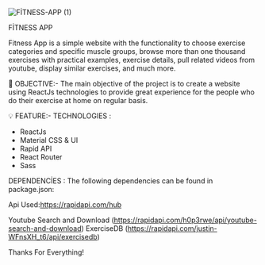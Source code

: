 ![FİTNESS-APP (1)](https://user-images.githubusercontent.com/84156886/205929877-fa2d0e85-dcd3-4da6-afba-76a0bc8e75d5.png)


FİTNESS APP

Fitness App is a simple website with the functionality to choose exercise categories and specific muscle groups, browse more than one thousand exercises with practical examples, exercise details, pull related videos from youtube, display similar exercises, and much more.

🎯 OBJECTIVE:-
The main objective of the project is to create a website using ReactJs technologies to provide great experience for the people who do their exercise at home on regular basis.

💡 FEATURE:-
TECHNOLOGIES :
- ReactJs
- Material CSS & UI
- Rapid API
- React Router
- Sass

DEPENDENCİES :
The following dependencies can be found in package.json:

Api Used:https://rapidapi.com/hub

Youtube Search and Download (https://rapidapi.com/h0p3rwe/api/youtube-search-and-download)
ExerciseDB (https://rapidapi.com/justin-WFnsXH_t6/api/exercisedb)

Thanks For Everything!
